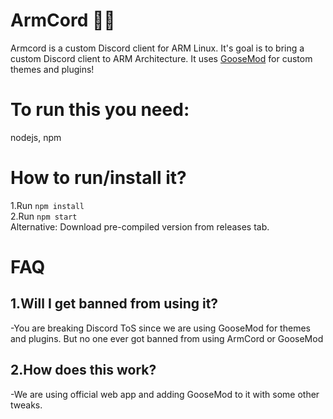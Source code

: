 # ArmCord 🦾🔌
Armcord is a custom Discord client for ARM Linux. It's goal is to bring a custom Discord client to ARM Architecture. It uses [GooseMod](https://goosemod.com) for custom themes and plugins!
# To run this you need:
nodejs, npm
# How to run/install it?
1.Run `npm install`   
2.Run `npm start`  
Alternative: Download pre-compiled version from releases tab.

# FAQ
## 1.Will I get banned from using it?   

 -You are breaking Discord ToS since we are using GooseMod for themes and plugins. But no one ever got banned from using ArmCord or GooseMod  
## 2.How does this work?   

 -We are using official web app and adding GooseMod to it with some other tweaks.   

